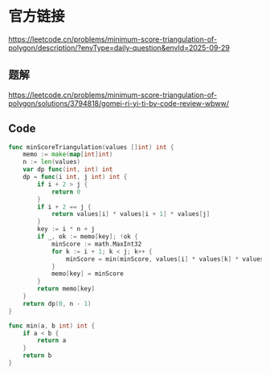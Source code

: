 # 官方链接
https://leetcode.cn/problems/minimum-score-triangulation-of-polygon/description/?envType=daily-question&envId=2025-09-29

## 题解
https://leetcode.cn/problems/minimum-score-triangulation-of-polygon/solutions/3794818/gomei-ri-yi-ti-by-code-review-wbww/

## Code
```go
func minScoreTriangulation(values []int) int {
    memo := make(map[int]int)
    n := len(values)
    var dp func(int, int) int
    dp = func(i int, j int) int {
        if i + 2 > j {
            return 0
        }
        if i + 2 == j {
            return values[i] * values[i + 1] * values[j]
        }
        key := i * n + j
        if _, ok := memo[key]; !ok {
            minScore := math.MaxInt32
            for k := i + 1; k < j; k++ {
                minScore = min(minScore, values[i] * values[k] * values[j] + dp(i, k) + dp(k, j))
            }
            memo[key] = minScore
        }
        return memo[key]
    }
    return dp(0, n - 1)
}

func min(a, b int) int {
    if a < b {
        return a
    }
    return b
}
```